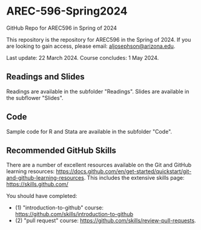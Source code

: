 # AREC-596-Spring2024
GitHub Repo for AREC596 in Spring of 2024

This repository is the repository for AREC596 in the Spring of 2024. If you are looking to gain access, please email: aljosephson@arizona.edu. 

Last update: 22 March 2024. 
Course concludes: 1 May 2024. 

## Readings and Slides

Readings are available in the subfolder "Readings". Slides are available in the subflower "Slides". 

## Code

Sample code for R and Stata are available in the subfolder "Code". 

## Recommended GitHub Skills 

There are a number of excellent resources available on the Git and GitHub learning resources: https://docs.github.com/en/get-started/quickstart/git-and-github-learning-resources.
This includes the extensive skills page: https://skills.github.com/

You should have completed: 
- (1) "introduction-to-github" course: https://github.com/skills/introduction-to-github
- (2) "pull request" course: https://github.com/skills/review-pull-requests. 
